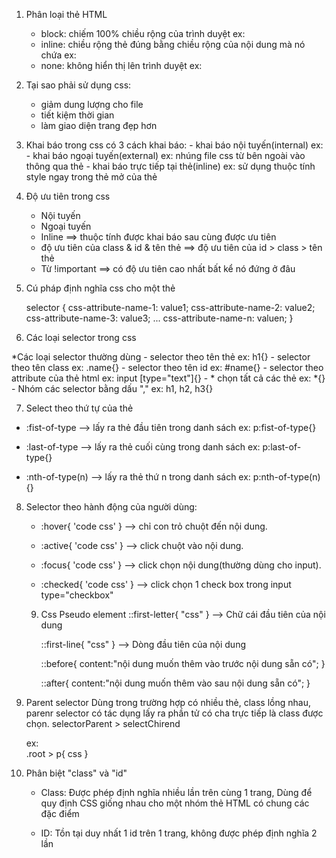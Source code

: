 01. Phân loại thẻ HTML
    - block: chiếm 100% chiều rộng của trình duyệt
        ex: <div></div>
    - inline: chiều rộng thẻ đúng bằng chiều rộng của nội dung mà nó chứa
        ex: <span></span>
    - none: không hiển thị lên trình duyệt
        ex: <meta></meta>

02. Tại sao phải sử dụng css:
    - giảm dung lượng cho file
    - tiết kiệm thời gian
    - làm giao diện trang đẹp hơn

03. Khai báo trong css
    có 3 cách khai báo:
        - khai báo nội tuyến(internal)
            ex: <style>
                    code css
                </style>
        - khai báo ngoại tuyến(external)
            ex: nhúng file css từ bên ngoài vào thông qua thẻ <link>
                <link rel="stylesheet" href="style.css">
        - khai báo trực tiếp tại thẻ(inline)
             ex: sử dụng thuộc tính style ngay trong thẻ mở của thẻ

04. Độ ưu tiên trong css

    - Nội tuyến
    - Ngoại tuyến
    - Inline
        ==> thuộc tính được khai báo sau cùng được ưu tiên
    - độ ưu tiên của class & id & tên thẻ
        ==> độ ưu tiên của id > class > tên thẻ
    - Từ !important
        ==> có độ ưu tiên cao nhất bất kể nó đứng ở đâu

05. Cú pháp định nghĩa css cho một thẻ

    selector {
    	css-attribute-name-1: value1;
    	css-attribute-name-2: value2;
    	css-attribute-name-3: value3;
    	...
    	css-attribute-name-n: valuen;
    }

06. Các loại selector trong css

*Các loại selector thường dùng
    - selector theo tên thẻ
        ex: h1{}
    - selector theo tên class
        ex: .name{}
    - selector theo tên id
        ex: #name{}
    - selector theo attribute của thẻ html
        ex: input [type="text"]{}
    - * chọn tất cả các thẻ
        ex: *{}
    - Nhóm các selector bằng dấu ","
        ex: h1, h2, h3{}

07. Select theo thứ tự của thẻ
- :fist-of-type  --> lấy ra thẻ đầu tiên trong danh sách
    ex: p:fist-of-type{}

- :last-of-type  --> lấy ra thẻ cuối cùng trong danh sách
    ex: p:last-of-type{}

- :nth-of-type(n)  --> lấy ra thẻ thứ n trong danh sách
    ex: p:nth-of-type(n){}


08. Selector theo hành động của người dùng:

    - :hover{
        'code css'
        }
    --> chỉ con trỏ chuột đến nội dung. 

    - :active{
        'code css'
    }
    --> click chuột vào nội dung. 

    - :focus{
        'code css'
    }
    --> click chọn nội dung(thường dùng cho input). 

    - :checked{
        'code css'
    }
    --> click chọn 1 check box trong input type="checkbox"

    09. Css Pseudo element
        ::first-letter{
                "css"
            }
        --> Chữ cái đầu tiên của nội dung

        ::first-line{
                "css"
            }
        --> Dòng đầu tiên của nội dung

        ::before{
                content:"nội dung muốn thêm vào trước nội dung sẵn có";
            }

        ::after{
                content:"nội dung muốn thêm vào sau nội dung sẵn có";
            }

10. Parent selector
    Dùng trong trường hợp có nhiều thẻ, class lồng nhau, parenr selector có tác dụng lấy ra phần tử có cha trực tiếp là class được chọn.
    selectorParent > selectChirend

    ex:     
        .root > p{
            css
        }

11. Phân biệt "class" và "id"

    - Class: Được phép định nghĩa nhiều lần trên cùng 1 trang,
            Dùng để quy định CSS giống nhau cho một nhóm thẻ HTML có chung các đặc điểm
    
    - ID: Tồn tại duy nhất 1 id trên 1 trang, không được phép định nghĩa 2 lần
        